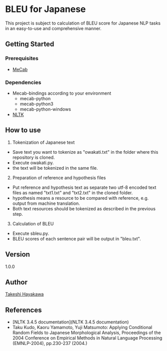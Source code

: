 # BLEU for Japanese
This project is subject to calculation of BLEU score for Japanese NLP tasks in an easy-to-use and comprehensive manner.
## Getting Started
### Prerequisites
* [MeCab](http://taku910.github.io/mecab/)
### Dependencies
* Mecab-bindings according to your environment
   * mecab-python
   * mecab-python3
   * mecab-python-windows
* [NLTK](https://www.nltk.org/)
## How to use
1. Tokenization of Japanese text
* Save text you want to tokenize as "owakati.txt" in the folder where this repository is cloned.
* Execute owakati.py.
* the text will be tokenized in the same file.
2. Preparation of reference and hypothesis files
* Put reference and hypothesis text as separate two utf-8 encoded text files as named "txt1.txt" and "txt2.txt" in the cloned folder.
* hypothesis means a resource to be compared with reference, e.g. output from machine translation.
* Both text resources should be tokenized as described in the previous step.
3. Calculation of BLEU
* Execute sbleu.py.
* BLEU scores of each sentence pair will be output in "bleu.txt".
## Version
1.0.0
## Author
[Takeshi Hayakawa](https://github.com/taquecih)
## References
* [NLTK 3.4.5 documentation](NLTK 3.4.5 documentation)
* Taku Kudo, Kaoru Yamamoto, Yuji Matsumoto: Applying Conditional Random Fields to Japanese Morphological Analysis, Proceedings of the 2004 Conference on Empirical Methods in Natural Language Processing (EMNLP-2004), pp.230-237 (2004.)
